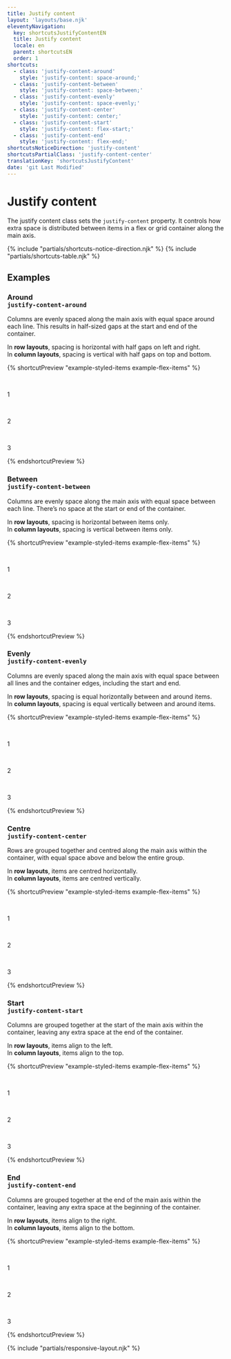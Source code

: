 ```yaml
---
title: Justify content
layout: 'layouts/base.njk'
eleventyNavigation:
  key: shortcutsJustifyContentEN
  title: Justify content
  locale: en
  parent: shortcutsEN
  order: 1
shortcuts:
  - class: 'justify-content-around'
    style: 'justify-content: space-around;'
  - class: 'justify-content-between'
    style: 'justify-content: space-between;'
  - class: 'justify-content-evenly'
    style: 'justify-content: space-evenly;'
  - class: 'justify-content-center'
    style: 'justify-content: center;'
  - class: 'justify-content-start'
    style: 'justify-content: flex-start;'
  - class: 'justify-content-end'
    style: 'justify-content: flex-end;'
shortcutsNoticeDirection: 'justify-content'
shortcutsPartialClass: 'justify-content-center'
translationKey: 'shortcutsJustifyContent'
date: 'git Last Modified'
---
```


# Justify content

The justify content class sets the `justify-content` property. It controls how extra space is distributed between items in a flex or grid container along the main axis.

{% include "partials/shortcuts-notice-direction.njk" %}
{% include "partials/shortcuts-table.njk" %}

## Examples

### Around<br/>`justify-content-around`

Columns are evenly spaced along the main axis with equal space around each line. This results in half-sized gaps at the start and end of the container.

In **row layouts**, spacing is horizontal with half gaps on left and right.<br/>
In **column layouts**, spacing is vertical with half gaps on top and bottom.

{% shortcutPreview "example-styled-items example-flex-items" %}

<div class="d-flex justify-content-around">
  <p>1</p>
  <p>2</p>
  <p>3</p>
</div>
{% endshortcutPreview %}

### Between<br/>`justify-content-between`

Columns are evenly space along the main axis with equal space between each line. There’s no space at the start or end of the container.

In **row layouts**, spacing is horizontal between items only.<br/>
In **column layouts**, spacing is vertical between items only.

{% shortcutPreview "example-styled-items example-flex-items" %}

<div class="d-flex justify-content-between">
  <p>1</p>
  <p>2</p>
  <p>3</p>
</div>
{% endshortcutPreview %}

### Evenly<br/>`justify-content-evenly`

Columns are evenly spaced along the main axis with equal space between all lines and the container edges, including the start and end.

In **row layouts**, spacing is equal horizontally between and around items.<br/>
In **column layouts**, spacing is equal vertically between and around items.

{% shortcutPreview "example-styled-items example-flex-items" %}

<div class="d-flex justify-content-evenly">
  <p>1</p>
  <p>2</p>
  <p>3</p>
</div>
{% endshortcutPreview %}

### Centre<br/>`justify-content-center`

Rows are grouped together and centred along the main axis within the container, with equal space above and below the entire group.

In **row layouts**, items are centred horizontally.<br/>
In **column layouts**, items are centred vertically.

{% shortcutPreview "example-styled-items example-flex-items" %}

<div class="d-flex justify-content-center">
  <p>1</p>
  <p>2</p>
  <p>3</p>
</div>
{% endshortcutPreview %}

### Start<br/>`justify-content-start`

Columns are grouped together at the start of the main axis within the container, leaving any extra space at the end of the container.

In **row layouts**, items align to the left.<br/>
In **column layouts**, items align to the top.

{% shortcutPreview "example-styled-items example-flex-items" %}

<div class="d-flex justify-content-start">
  <p>1</p>
  <p>2</p>
  <p>3</p>
</div>
{% endshortcutPreview %}

### End<br/>`justify-content-end`

Columns are grouped together at the end of the main axis within the container, leaving any extra space at the beginning of the container.

In **row layouts**, items align to the right.<br/>
In **column layouts**, items align to the bottom.

{% shortcutPreview "example-styled-items example-flex-items" %}

<div class="d-flex justify-content-end">
  <p>1</p>
  <p>2</p>
  <p>3</p>
</div>
{% endshortcutPreview %}

{% include "partials/responsive-layout.njk" %}
